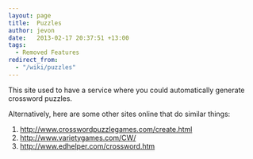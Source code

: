 ```yaml
---
layout: page
title:  Puzzles
author: jevon
date:   2013-02-17 20:37:51 +13:00
tags:
  - Removed Features
redirect_from:
  - "/wiki/puzzles"
---
```


This site used to have a service where you could automatically generate crossword puzzles.

Alternatively, here are some other sites online that do similar things:
1. http://www.crosswordpuzzlegames.com/create.html
1. http://www.varietygames.com/CW/
1. http://www.edhelper.com/crossword.htm
